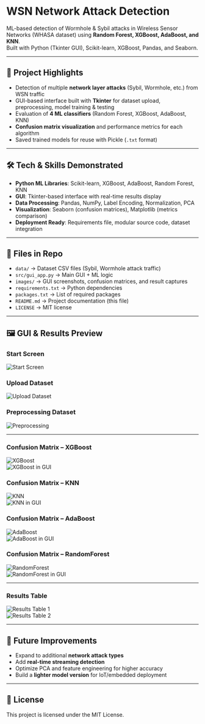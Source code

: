 # WSN Network Attack Detection  

ML-based detection of Wormhole & Sybil attacks in Wireless Sensor Networks (WHASA dataset) using **Random Forest, XGBoost, AdaBoost, and KNN**.  
Built with Python (Tkinter GUI), Scikit-learn, XGBoost, Pandas, and Seaborn.  

---

## 🚀 Project Highlights  
- Detection of multiple **network layer attacks** (Sybil, Wormhole, etc.) from WSN traffic  
- GUI-based interface built with **Tkinter** for dataset upload, preprocessing, model training & testing  
- Evaluation of **4 ML classifiers** (Random Forest, XGBoost, AdaBoost, KNN)  
- **Confusion matrix visualization** and performance metrics for each algorithm  
- Saved trained models for reuse with Pickle (`.txt` format)  

---

## 🛠️ Tech & Skills Demonstrated  
- **Python ML Libraries**: Scikit-learn, XGBoost, AdaBoost, Random Forest, KNN  
- **GUI**: Tkinter-based interface with real-time results display  
- **Data Processing**: Pandas, NumPy, Label Encoding, Normalization, PCA  
- **Visualization**: Seaborn (confusion matrices), Matplotlib (metrics comparison)  
- **Deployment Ready**: Requirements file, modular source code, dataset integration  

---

## 📂 Files in Repo  

- `data/` → Dataset CSV files (Sybil, Wormhole attack traffic)  
- `src/gui_app.py` → Main GUI + ML logic  
- `images/` → GUI screenshots, confusion matrices, and result captures  
- `requirements.txt` → Python dependencies  
- `packages.txt` → List of required packages  
- `README.md` → Project documentation (this file)  
- `LICENSE` → MIT license  

---

## 🖼️ GUI & Results Preview  

### Start Screen  
![Start Screen](https://raw.githubusercontent.com/Anu779930/wsn-network-attack-detection/main/images/gui_start_screen.png)  

### Upload Dataset  
![Upload Dataset](https://raw.githubusercontent.com/Anu779930/wsn-network-attack-detection/main/images/dataset_upload_in_gui.png)  

### Preprocessing Dataset  
![Preprocessing](https://raw.githubusercontent.com/Anu779930/wsn-network-attack-detection/main/images/dataprocessing_in_gui.png)  

---

### Confusion Matrix – XGBoost  
![XGBoost](https://raw.githubusercontent.com/Anu779930/wsn-network-attack-detection/main/images/XGBoost_graph.png)  
![XGBoost in GUI](https://raw.githubusercontent.com/Anu779930/wsn-network-attack-detection/main/images/XGBoost_in_gui.png)  

### Confusion Matrix – KNN  
![KNN](https://raw.githubusercontent.com/Anu779930/wsn-network-attack-detection/main/images/KNN_graph.png)  
![KNN in GUI](https://raw.githubusercontent.com/Anu779930/wsn-network-attack-detection/main/images/KNN_in_gui.png)  

### Confusion Matrix – AdaBoost  
![AdaBoost](https://raw.githubusercontent.com/Anu779930/wsn-network-attack-detection/main/images/AdaBoost_graph.png)  
![AdaBoost in GUI](https://raw.githubusercontent.com/Anu779930/wsn-network-attack-detection/main/images/AdaBoost_in_gui.png)  

### Confusion Matrix – RandomForest  
![RandomForest](https://raw.githubusercontent.com/Anu779930/wsn-network-attack-detection/main/images/RandomForest_graph.png)  
![RandomForest in GUI](https://raw.githubusercontent.com/Anu779930/wsn-network-attack-detection/main/images/RandomForest_in_gui.png)  

---

### Results Table  
![Results Table 1](https://raw.githubusercontent.com/Anu779930/wsn-network-attack-detection/main/images/Result1.png)  
![Results Table 2](https://raw.githubusercontent.com/Anu779930/wsn-network-attack-detection/main/images/Result2.png)  

---

## 🔮 Future Improvements  
- Expand to additional **network attack types**  
- Add **real-time streaming detection**  
- Optimize PCA and feature engineering for higher accuracy  
- Build a **lighter model version** for IoT/embedded deployment  

---

## 📜 License  
This project is licensed under the MIT License.  
